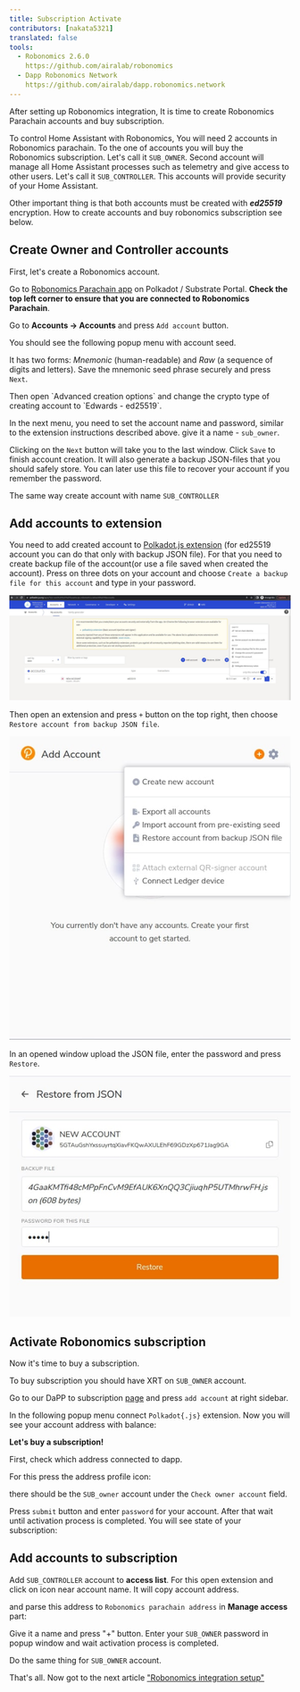 ```yaml
---
title: Subscription Activate
contributors: [nakata5321]
translated: false
tools:   
  - Robonomics 2.6.0
    https://github.com/airalab/robonomics
  - Dapp Robonomics Network 
    https://github.com/airalab/dapp.robonomics.network
---
```


After setting up Robonomics integration, It is time to create Robonomics Parachain accounts and buy subscription. 

To control Home Assistant with Robonomics, You will need 2 accounts in Robonomics parachain. 
To the one of accounts you will buy the Robonomics subscription. Let's call it `SUB_OWNER`. 
Second account  will manage all Home Assistant processes such as telemetry and give access to other users. 
Let's call it `SUB_CONTROLLER`. This accounts will provide security of your Home Assistant.

Other important thing is that both accounts must be created with ***ed25519*** encryption. How to create accounts and buy robonomics subscription see below. 

## Create Owner and Controller accounts

First, let's create a Robonomics account.

Go to [Robonomics Parachain app](https://polkadot.js.org/apps/?rpc=wss%3A%2F%2Fkusama.rpc.robonomics.network%2F#/) on Polkadot / Substrate Portal. **Check the top left corner to ensure that you are connected to Robonomics Parachain**.  

Go to **Accounts -> Accounts** and press `Add account` button. 

<robo-wiki-picture src="home-assistant/add-account.jpg" />

You should see the following popup menu with account seed. 

<robo-wiki-picture src="home-assistant/mnemonic.jpg" />

It has two forms: *Mnemonic* (human-readable) and *Raw* (a sequence of digits and letters). Save the mnemonic seed phrase securely and press `Next`.

<robo-wiki-note type="warning">
Then open `Advanced creation options` and change the crypto type of creating account to `Edwards - ed25519`.
</robo-wiki-note>

<robo-wiki-picture src="home-assistant/edw.jpg" />

In the next menu, you need to set the account name and password, similar to the extension instructions described above. give it a name - `sub_owner`.

<robo-wiki-picture src="home-assistant/name.jpg" />

Clicking on the `Next` button will take you to the last window. Click `Save` to finish account creation. It will also generate a backup JSON-files that you should safely store. You can later use this file to recover your account if you remember the password.

<robo-wiki-picture src="home-assistant/done.jpg" />

<robo-wiki-note type="note">The same way create account with name `SUB_CONTROLLER` </robo-wiki-note>

## Add accounts to extension

You need to add created account to [Polkadot.js extension](https://polkadot.js.org/extension/) (for ed25519 account you can do that only with backup JSON file). 
For that you need to create backup file of the account(or use a file saved when created the account). Press on three dots on your account and choose `Create a backup file for this account` and type in your password.

![Backup file](../images/creating-an-account/backup-file.jpg)

Then open an extension and press `+` button on the top right, then choose `Restore account from backup JSON file`.

![Restore backup in extension](../images/creating-an-account/extention-add-backup.jpg)

In an opened window upload the JSON file, enter the password and press `Restore`.

![Restore backup in extension 2](../images/creating-an-account/file-backup.jpg)

## Activate Robonomics subscription 

Now it's time to buy a subscription. 

<robo-wiki-note type="okay"> To buy subscription you should have XRT on `SUB_OWNER` account. </robo-wiki-note>

Go to our DaPP to subscription [page](https://dapp.robonomics.network/#/subscription) and press `add account` at right sidebar.

<robo-wiki-picture src="home-assistant/dapp.jpg" />

In the following popup menu connect `Polkadot{.js}` extension. Now you will see your account address with balance:

<robo-wiki-picture src="home-assistant/connect.jpg" />

**Let's buy a subscription!** 

<robo-wiki-note type="warning">First, check which address connected to dapp.</robo-wiki-note>

For this press the address profile icon:

<robo-wiki-picture src="home-assistant/check.jpg" />

there should be the `SUB_owner` account under the `Check owner account` field.

Press `submit` button and enter `password` for your account. After that wait until activation process is completed.
You will see state of your subscription:

<robo-wiki-picture src="home-assistant/subscription.jpg" />

## Add accounts to subscription

Add `SUB_CONTROLLER` account to **access list**. For this open extension and click on icon near account name. It will copy account address.

<robo-wiki-picture src="home-assistant/sub-admin.jpg" />

and parse this address to `Robonomics parachain address` in **Manage access** part:

<robo-wiki-picture src="home-assistant/access.jpg" />

Give it a name and press "+" button. Enter your `SUB_OWNER` password in popup window and wait activation process is completed. 

<robo-wiki-note type="okay">Do the same thing for `SUB_OWNER` account.</robo-wiki-note>

That's all. Now got to the next article ["Robonomics integration setup"](/docs/robonomics-integration-setup/)